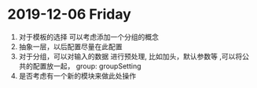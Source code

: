 # 2019-12-06  Friday 

1. 对于模板的选择 可以考虑添加一个分组的概念
2. 抽象一层，以后配置尽量在此配置
3. 对于分组，可以对输入的数据 进行预处理, 比如加头，默认参数等 ,可以将公共的配置放一起，
   group: groupSetting 
4. 是否考虑有一个新的模块来做此处操作